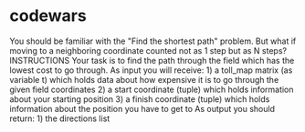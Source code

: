 # codewars
You should be familiar with the "Find the shortest path" problem. But what if moving to a neighboring coordinate counted not as 1 step but as N steps?  INSTRUCTIONS  Your task is to find the path through the field which has the lowest cost to go through.  As input you will receive: 1) a toll_map matrix (as variable t) which holds data about how expensive it is to go through the given field coordinates 2) a start coordinate (tuple) which holds information about your starting position 3) a finish coordinate (tuple) which holds information about the position you have to get to  As output you should return: 1) the directions list
